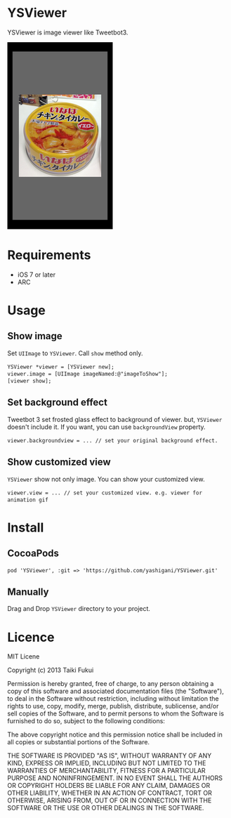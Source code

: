 # YSViewer
YSViewer is image viewer like Tweetbot3.

![screenshot](./screenshot.png)

# Requirements
- iOS 7 or later
- ARC

# Usage
## Show image
Set `UIImage` to `YSViewer`. Call `show` method only.

``` objc
YSViewer *viewer = [YSViewer new];
viewer.image = [UIImage imageNamed:@"imageToShow"];
[viewer show];
```

## Set background effect
Tweetbot 3 set frosted glass effect to background of viewer. but, `YSViewer` doesn't include it. If you want, you can use `backgroundView` property.

``` objc
viewer.backgroundview = ... // set your original background effect.
```

## Show customized view
`YSViewer` show not only image. You can show your customized view.

``` objc
viewer.view = ... // set your customized view. e.g. viewer for animation gif
```

# Install

## CocoaPods
```
pod 'YSViewer', :git => 'https://github.com/yashigani/YSViewer.git'
```

## Manually
Drag and Drop `YSViewer` directory to your project.

# Licence
MIT Licene

Copyright (c) 2013 Taiki Fukui

Permission is hereby granted, free of charge, to any person obtaining a copy of this software and associated documentation files (the "Software"), to deal in the Software without restriction, including without limitation the rights to use, copy, modify, merge, publish, distribute, sublicense, and/or sell copies of the Software, and to permit persons to whom the Software is furnished to do so, subject to the following conditions:

The above copyright notice and this permission notice shall be included in all copies or substantial portions of the Software.

THE SOFTWARE IS PROVIDED "AS IS", WITHOUT WARRANTY OF ANY KIND, EXPRESS OR IMPLIED, INCLUDING BUT NOT LIMITED TO THE WARRANTIES OF MERCHANTABILITY, FITNESS FOR A PARTICULAR PURPOSE AND NONINFRINGEMENT. IN NO EVENT SHALL THE AUTHORS OR COPYRIGHT HOLDERS BE LIABLE FOR ANY CLAIM, DAMAGES OR OTHER LIABILITY, WHETHER IN AN ACTION OF CONTRACT, TORT OR OTHERWISE, ARISING FROM, OUT OF OR IN CONNECTION WITH THE SOFTWARE OR THE USE OR OTHER DEALINGS IN THE SOFTWARE.
